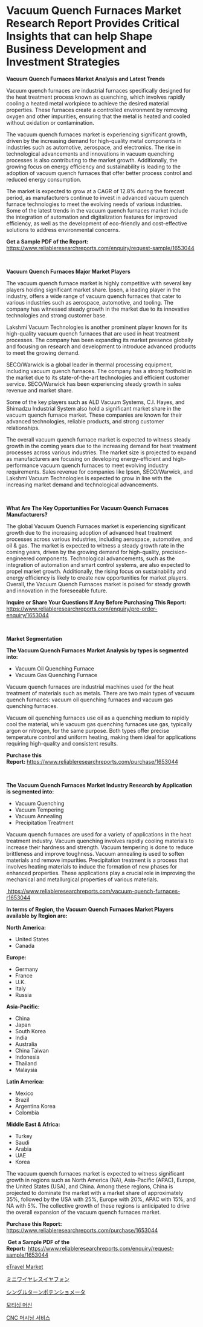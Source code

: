 <p><h1>Vacuum Quench Furnaces Market Research Report Provides Critical Insights that can help Shape Business Development and Investment Strategies</h1></p><p><strong>Vacuum Quench Furnaces Market Analysis and Latest Trends</strong></p>
<p><p>Vacuum quench furnaces are industrial furnaces specifically designed for the heat treatment process known as quenching, which involves rapidly cooling a heated metal workpiece to achieve the desired material properties. These furnaces create a controlled environment by removing oxygen and other impurities, ensuring that the metal is heated and cooled without oxidation or contamination.</p><p>The vacuum quench furnaces market is experiencing significant growth, driven by the increasing demand for high-quality metal components in industries such as automotive, aerospace, and electronics. The rise in technological advancements and innovations in vacuum quenching processes is also contributing to the market growth. Additionally, the growing focus on energy efficiency and sustainability is leading to the adoption of vacuum quench furnaces that offer better process control and reduced energy consumption.</p><p>The market is expected to grow at a CAGR of 12.8% during the forecast period, as manufacturers continue to invest in advanced vacuum quench furnace technologies to meet the evolving needs of various industries. Some of the latest trends in the vacuum quench furnaces market include the integration of automation and digitalization features for improved efficiency, as well as the development of eco-friendly and cost-effective solutions to address environmental concerns.</p></p>
<p><strong>Get a Sample PDF of the Report:&nbsp;</strong> <a href="https://www.reliableresearchreports.com/enquiry/request-sample/1653044">https://www.reliableresearchreports.com/enquiry/request-sample/1653044</a></p>
<p>&nbsp;</p>
<p><strong>Vacuum Quench Furnaces Major Market Players</strong></p>
<p><p>The vacuum quench furnace market is highly competitive with several key players holding significant market share. Ipsen, a leading player in the industry, offers a wide range of vacuum quench furnaces that cater to various industries such as aerospace, automotive, and tooling. The company has witnessed steady growth in the market due to its innovative technologies and strong customer base.</p><p>Lakshmi Vacuum Technologies is another prominent player known for its high-quality vacuum quench furnaces that are used in heat treatment processes. The company has been expanding its market presence globally and focusing on research and development to introduce advanced products to meet the growing demand.</p><p>SECO/Warwick is a global leader in thermal processing equipment, including vacuum quench furnaces. The company has a strong foothold in the market due to its state-of-the-art technologies and efficient customer service. SECO/Warwick has been experiencing steady growth in sales revenue and market share.</p><p>Some of the key players such as ALD Vacuum Systems, C.I. Hayes, and Shimadzu Industrial System also hold a significant market share in the vacuum quench furnace market. These companies are known for their advanced technologies, reliable products, and strong customer relationships.</p><p>The overall vacuum quench furnace market is expected to witness steady growth in the coming years due to the increasing demand for heat treatment processes across various industries. The market size is projected to expand as manufacturers are focusing on developing energy-efficient and high-performance vacuum quench furnaces to meet evolving industry requirements. Sales revenue for companies like Ipsen, SECO/Warwick, and Lakshmi Vacuum Technologies is expected to grow in line with the increasing market demand and technological advancements.</p></p>
<p>&nbsp;</p>
<p><strong>What Are The Key Opportunities For Vacuum Quench Furnaces Manufacturers?</strong></p>
<p><p>The global Vacuum Quench Furnaces market is experiencing significant growth due to the increasing adoption of advanced heat treatment processes across various industries, including aerospace, automotive, and oil & gas. The market is expected to witness a steady growth rate in the coming years, driven by the growing demand for high-quality, precision-engineered components. Technological advancements, such as the integration of automation and smart control systems, are also expected to propel market growth. Additionally, the rising focus on sustainability and energy efficiency is likely to create new opportunities for market players. Overall, the Vacuum Quench Furnaces market is poised for steady growth and innovation in the foreseeable future.</p></p>
<p><strong>Inquire or Share Your Questions If Any Before Purchasing This Report:</strong> <a href="https://www.reliableresearchreports.com/enquiry/pre-order-enquiry/1653044">https://www.reliableresearchreports.com/enquiry/pre-order-enquiry/1653044</a></p>
<p>&nbsp;</p>
<p><strong>Market Segmentation</strong></p>
<p><strong>The Vacuum Quench Furnaces Market Analysis by types is segmented into:</strong></p>
<p><ul><li>Vacuum Oil Quenching Furnace</li><li>Vacuum Gas Quenching Furnace</li></ul></p>
<p><p>Vacuum quench furnaces are industrial machines used for the heat treatment of materials such as metals. There are two main types of vacuum quench furnaces: vacuum oil quenching furnaces and vacuum gas quenching furnaces. </p><p>Vacuum oil quenching furnaces use oil as a quenching medium to rapidly cool the material, while vacuum gas quenching furnaces use gas, typically argon or nitrogen, for the same purpose. Both types offer precise temperature control and uniform heating, making them ideal for applications requiring high-quality and consistent results.</p></p>
<p><strong>Purchase this Report:&nbsp;</strong><a href="https://www.reliableresearchreports.com/purchase/1653044">https://www.reliableresearchreports.com/purchase/1653044</a></p>
<p>&nbsp;</p>
<p><strong>The Vacuum Quench Furnaces Market Industry Research by Application is segmented into:</strong></p>
<p><ul><li>Vacuum Quenching</li><li>Vacuum Tempering</li><li>Vacuum Annealing</li><li>Precipitation Treatment</li></ul></p>
<p><p>Vacuum quench furnaces are used for a variety of applications in the heat treatment industry. Vacuum quenching involves rapidly cooling materials to increase their hardness and strength. Vacuum tempering is done to reduce brittleness and improve toughness. Vacuum annealing is used to soften materials and remove impurities. Precipitation treatment is a process that involves heating materials to induce the formation of new phases for enhanced properties. These applications play a crucial role in improving the mechanical and metallurgical properties of various materials.</p></p>
<p><a href="https://www.reliableresearchreports.com/vacuum-quench-furnaces-r1653044">&nbsp;https://www.reliableresearchreports.com/vacuum-quench-furnaces-r1653044</a></p>
<p><strong>In terms of Region, the Vacuum Quench Furnaces Market Players available by Region are:</strong></p>
<p>
    <p> <strong> North America: </strong>
        <ul>
            <li>United States</li>
            <li>Canada</li>
        </ul>
        </p> 
    <p> <strong> Europe: </strong>
        <ul>
            <li>Germany</li>
            <li>France</li>
            <li>U.K.</li>
            <li>Italy</li>
            <li>Russia</li>
        </ul>
        </p> 
    <p> <strong> Asia-Pacific: </strong>
        <ul>
            <li>China</li>
            <li>Japan</li>
            <li>South Korea</li>
            <li>India</li>
            <li>Australia</li>
            <li>China Taiwan</li>
            <li>Indonesia</li>
            <li>Thailand</li>
            <li>Malaysia</li>
        </ul>
        </p> 
    <p> <strong> Latin America: </strong>
        <ul>
            <li>Mexico</li>
            <li>Brazil</li>
            <li>Argentina Korea</li>
            <li>Colombia</li>
        </ul>
        </p> 
    <p> <strong> Middle East & Africa: </strong>
        <ul>
            <li>Turkey</li>
            <li>Saudi</li>
            <li>Arabia</li>
            <li>UAE</li>
            <li>Korea</li>
        </ul>
    </p>
    </p>
<p><p>The vacuum quench furnaces market is expected to witness significant growth in regions such as North America (NA), Asia-Pacific (APAC), Europe, the United States (USA), and China. Among these regions, China is projected to dominate the market with a market share of approximately 35%, followed by the USA with 25%, Europe with 20%, APAC with 15%, and NA with 5%. The collective growth of these regions is anticipated to drive the overall expansion of the vacuum quench furnaces market.</p></p>
<p><strong>Purchase this Report: </strong><a href="https://www.reliableresearchreports.com/purchase/1653044">https://www.reliableresearchreports.com/purchase/1653044</a></p>
<p>&nbsp;<strong>Get a Sample PDF of the Report:&nbsp;&nbsp;</strong><a href="https://www.reliableresearchreports.com/enquiry/request-sample/1653044">https://www.reliableresearchreports.com/enquiry/request-sample/1653044</a></p>
<p><strong></strong></p>
<p><p><a href="https://medium.com/@kimzemlak/etravel-market-comprehensive-assessment-by-type-application-and-geography-e38e6ba4b919">eTravel Market</a></p><p><a href="https://medium.com/@lorrainethompson10/%E3%83%9F%E3%83%8B%E3%83%AF%E3%82%A4%E3%83%A4%E3%83%AC%E3%82%B9%E3%82%A4%E3%83%A4%E3%83%BC%E3%83%90%E3%83%83%E3%83%89%E5%B8%82%E5%A0%B4-%E3%82%BF%E3%82%A4%E3%83%97-%E3%82%A2%E3%83%97%E3%83%AA%E3%82%B1%E3%83%BC%E3%82%B7%E3%83%A7%E3%83%B3-%E5%9C%B0%E7%90%86%E3%81%AB%E3%82%88%E3%82%8B%E5%8C%85%E6%8B%AC%E7%9A%84%E8%A9%95%E4%BE%A1-aca7551f029f">ミニワイヤレスイヤフォン</a></p><p><a href="https://github.com/andrade7361/Market-Research-Report-List-1/blob/main/532785356713.md">シングルターンポテンショメータ</a></p><p><a href="https://medium.com/@fredajerde/%EB%AA%A8%EB%A5%B4%ED%8B%B0%EC%8B%B1-%EA%B8%B0%EA%B3%84-%EC%8B%9C%EC%9E%A5-%ED%86%B5%EC%B0%B0-%EC%8B%9C%EC%9E%A5-%EB%8F%99%ED%96%A5-%EC%84%B1%EC%9E%A5-2024%EB%85%84%EB%B6%80%ED%84%B0-2031%EB%85%84%EA%B9%8C%EC%A7%80-%EC%98%88%EC%83%81%EB%90%9C-%EA%B2%83-a8b0c5543b2d">모티싱 머신</a></p><p><a href="https://medium.com/@christianlarkinus/cnc-%EA%B0%80%EA%B3%B5-%EC%84%9C%EB%B9%84%EC%8A%A4-%EC%8B%9C%EC%9E%A5-%EC%84%B1%EA%B3%B5%EC%A0%81%EC%9D%B8-%EB%B9%84%EC%A6%88%EB%8B%88%EC%8A%A4-%EC%A0%84%EB%9E%B5%EC%9D%98-%EC%97%B4%EC%87%A0-2031%EB%85%84%EA%B9%8C%EC%A7%80-%EC%98%88%EC%B8%A1-416299f270b5">CNC 머시닝 서비스</a></p></p>